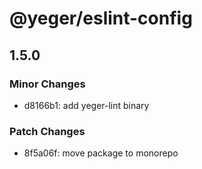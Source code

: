 # @yeger/eslint-config

## 1.5.0

### Minor Changes

- d8166b1: add yeger-lint binary

### Patch Changes

- 8f5a06f: move package to monorepo
